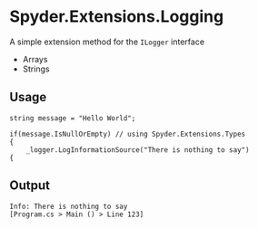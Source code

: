 ﻿# Spyder.Extensions.Logging
A simple extension method for the `ILogger` interface

- Arrays
- Strings

## Usage
    string message = "Hello World";
    
    if(message.IsNullOrEmpty) // using Spyder.Extensions.Types
    {
        _logger.LogInformationSource("There is nothing to say")
    {

## Output

    Info: There is nothing to say
    [Program.cs > Main () > Line 123] 